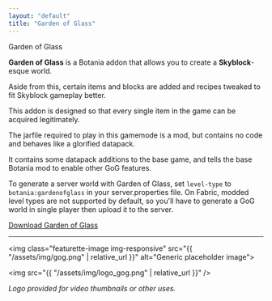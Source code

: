 ```yaml
---
layout: "default"
title: "Garden of Glass"
---
```


<div class='section-header'>
	<span class='glyphicon glyphicon-cloud'></span> 
	Garden of Glass
</div>

**Garden of Glass** is a Botania addon that allows you to create a **Skyblock**-esque world.

Aside from this, certain items and blocks are added and recipes tweaked to fit Skyblock gameplay better.

This addon is designed so that every single item in the game can be acquired legitimately.

The jarfile required to play in this gamemode is a mod, but contains no code and behaves like a glorified datapack.

It contains some datapack additions to the base game, and tells the base Botania mod to enable other GoG features.


To generate a server world with Garden of Glass, set `level-type` to `botania:gardenofglass` in your server.properties file. On Fabric, modded level types are not supported by default, so you'll have to generate a GoG world in single player then upload it to the server.


<a class="btn btn-lg btn-material-cyan" href="https://minecraft.curseforge.com/projects/botania-garden-of-glass" role="button" style="width:500px">Download Garden of Glass</a>

---

<img class="featurette-image img-responsive" src="{{ "/assets/img/gog.png" | relative_url }}" alt="Generic placeholder image">



<img src="{{ "/assets/img/logo_gog.png" | relative_url }}" />

*Logo provided for video thumbnails or other uses.*
